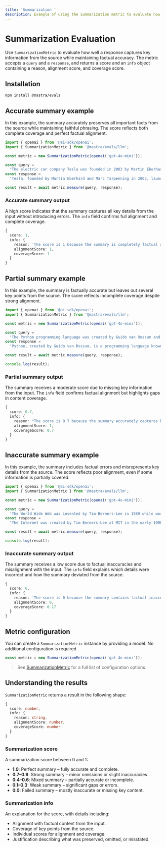 ```yaml
---
title: 'Summarization '
description: Example of using the Summarization metric to evaluate how well LLM-generated summaries capture content while maintaining factual accuracy.
---
```


# Summarization Evaluation

<ScorerCallout />

Use `SummarizationMetric` to evaluate how well a response captures key information from the source while maintaining factual accuracy. The metric accepts a `query` and a `response`, and returns a score and an `info` object containing a reason, alignment score, and coverage score.

## Installation

```bash copy
npm install @mastra/evals
```

## Accurate summary example

In this example, the summary accurately preserves all important facts from the source while maintaining faithful phrasing. The score reflects both complete coverage and perfect factual alignment.

```typescript filename="src/example-accurate-summary.ts" showLineNumbers copy
import { openai } from '@ai-sdk/openai';
import { SummarizationMetric } from '@mastra/evals/llm';

const metric = new SummarizationMetric(openai('gpt-4o-mini'));

const query =
  "The electric car company Tesla was founded in 2003 by Martin Eberhard and Marc Tarpenning. Elon Musk joined in 2004 as the largest investor and became CEO in 2008. The company's first car, the Roadster, was launched in 2008.";
const response =
  'Tesla, founded by Martin Eberhard and Marc Tarpenning in 2003, launched its first car, the Roadster, in 2008. Elon Musk joined as the largest investor in 2004 and became CEO in 2008.';

const result = await metric.measure(query, response);
```

### Accurate summary output

A high score indicates that the summary captures all key details from the input without introducing errors. The `info` field confirms full alignment and complete coverage.

```typescript
{
  score: 1,
  info: {
    reason: 'The score is 1 because the summary is completely factual and covers all key information from the original text.',
    alignmentScore: 1,
    coverageScore: 1
  }
}
```

## Partial summary example

In this example, the summary is factually accurate but leaves out several key points from the source. The score reflects incomplete coverage despite strong alignment.

```typescript filename="src/example-partial-summary.ts" showLineNumbers copy
import { openai } from '@ai-sdk/openai';
import { SummarizationMetric } from '@mastra/evals/llm';

const metric = new SummarizationMetric(openai('gpt-4o-mini'));

const query =
  'The Python programming language was created by Guido van Rossum and was first released in 1991. It emphasizes code readability with its notable use of significant whitespace. Python is dynamically typed and garbage-collected. It supports multiple programming paradigms, including structured, object-oriented, and functional programming.';
const response =
  'Python, created by Guido van Rossum, is a programming language known for its readable code and use of whitespace. It was released in 1991.';

const result = await metric.measure(query, response);

console.log(result);
```

### Partial summary output

The summary receives a moderate score due to missing key information from the input. The `info` field confirms factual alignment but highlights gaps in content coverage.

```typescript
{
  score: 0.7,
  info: {
    reason: "The score is 0.7 because the summary accurately captures key facts about Python's creation, release date, and emphasis on readability, achieving a perfect alignment score. However, it fails to mention that Python is dynamically typed, garbage-collected, and supports multiple programming paradigms, which affects the coverage score.",
    alignmentScore: 1,
    coverageScore: 0.7
  }
}
```

## Inaccurate summary example

In this example, the summary includes factual errors and misrepresents key details from the source. The score reflects poor alignment, even if some information is partially covered.

```typescript filename="src/example-inaccurate-summary.ts" showLineNumbers copy
import { openai } from '@ai-sdk/openai';
import { SummarizationMetric } from '@mastra/evals/llm';

const metric = new SummarizationMetric(openai('gpt-4o-mini'));

const query =
  'The World Wide Web was invented by Tim Berners-Lee in 1989 while working at CERN. He published the first website in 1991. Berners-Lee made the Web freely available, with no patent and no royalties due.';
const response =
  'The Internet was created by Tim Berners-Lee at MIT in the early 1990s, and he went on to commercialize the technology through patents.';

const result = await metric.measure(query, response);

console.log(result);
```

### Inaccurate summary output

The summary receives a low score due to factual inaccuracies and misalignment with the input. The `info` field explains which details were incorrect and how the summary deviated from the source.

```typescript
{
  score: 0,
  info: {
    reason: 'The score is 0 because the summary contains factual inaccuracies and fails to cover essential details from the original text. The claim that the Internet was created at MIT in the early 1990s contradicts the original text, which states that the World Wide Web was invented at CERN in 1989. Additionally, the summary incorrectly states that Berners-Lee commercialized the technology through patents, while the original text clearly mentions that he made the Web freely available with no patents or royalties.',
    alignmentScore: 0,
    coverageScore: 0.17
  }
}
```

## Metric configuration

You can create a `SummarizationMetric` instance by providing a model. No additional configuration is required.

```typescript showLineNumbers copy
const metric = new SummarizationMetric(openai('gpt-4o-mini'));
```

> See [SummarizationMetric](/reference/evals/summarization) for a full list of configuration options.

## Understanding the results

`SummarizationMetric` returns a result in the following shape:

```typescript
{
  score: number,
  info: {
    reason: string,
    alignmentScore: number,
    coverageScore: number
  }
}
```

### Summarization score

A summarization score between 0 and 1:

- **1.0**: Perfect summary – fully accurate and complete.
- **0.7–0.9**: Strong summary – minor omissions or slight inaccuracies.
- **0.4–0.6**: Mixed summary – partially accurate or incomplete.
- **0.1–0.3**: Weak summary – significant gaps or errors.
- **0.0**: Failed summary – mostly inaccurate or missing key content.

### Summarization info

An explanation for the score, with details including:

- Alignment with factual content from the input.
- Coverage of key points from the source.
- Individual scores for alignment and coverage.
- Justification describing what was preserved, omitted, or misstated.

<GithubLink
  outdated={true}
  marginTop='mt-16'
  link="https://github.com/mastra-ai/mastra/blob/main/examples/basics/evals/summarization"
/>
